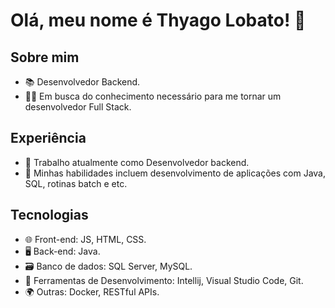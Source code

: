 # Olá, meu nome é  Thyago Lobato! 👋

## Sobre mim

- 📚 Desenvolvedor Backend.
- 👨‍💻 Em busca do conhecimento necessário para me tornar um desenvolvedor Full Stack.

## Experiência

- 💼 Trabalho atualmente como Desenvolvedor backend.
- 🔧 Minhas habilidades incluem desenvolvimento de aplicações com Java, SQL, rotinas batch e etc.

## Tecnologias

- 🌐 Front-end: JS, HTML, CSS.
- 🖥️ Back-end: Java.
- 🗃️ Banco de dados: SQL Server, MySQL.
- 🧰 Ferramentas de Desenvolvimento: Intellij, Visual Studio Code, Git.
- 🌍 Outras: Docker, RESTful APIs.
